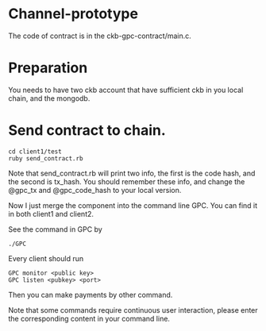 # Channel-prototype

The code of contract is in the ckb-gpc-contract/main.c.

# Preparation

You needs to have two ckb account that have sufficient ckb in you local chain, and the mongodb.

# Send contract to chain.

```
cd client1/test
ruby send_contract.rb
```

Note that send_contract.rb will print two info, the first is the code hash, and the second is tx_hash. You should remember these info, and change the @gpc_tx and @gpc_code_hash to your local version.

Now I just merge the component into the command line GPC. You can find it in both client1 and client2.


See the command in GPC by 

```
./GPC
```

Every client should run 
```
GPC monitor <public key>
GPC listen <pubkey> <port>
```

Then you can make payments by other command.

Note that some commands require continuous user interaction, please enter the corresponding content in your command line.